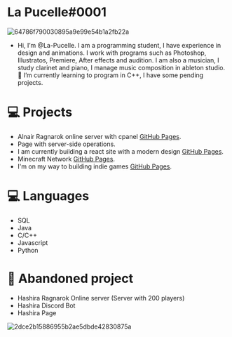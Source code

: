 # La Pucelle#0001
![64786f790030895a9e99e54b1a2fb22a](https://user-images.githubusercontent.com/108086683/208324894-1fcf78ce-65c6-478a-80ed-701eb6c04d9b.gif)
- Hi, I’m @La-Pucelle. I am a programming student, I have experience in design and animations. I work with programs such as Photoshop, Illustratos, Premiere, After effects and audition. I am also a musician, I study clarinet and piano, I manage music composition in ableton studio.
 🌱 I’m currently learning to program in C++, I have some pending projects.


# ‍💻  Projects

- Alnair Ragnarok online server with cpanel [GitHub Pages](https://github.com/La-Pucelle/Alnair-Ro).
- Page with server-side operations.
- I am currently building a react site with a modern design [GitHub Pages](https://github.com/zoociego/hashira).
- Minecraft Network [GitHub Pages](https://github.com/La-Pucelle/Minecraft-Coffee).
- I'm on my way to building indie games [GitHub Pages](https://pages.github.com/).

# 💻 Languages

- SQL
- Java
- C/C++
- Javascript
- Python

# 🖤 Abandoned project

- Hashira Ragnarok Online server (Server with 200 players)
- Hashira Discord Bot
- Hashira Page
<!---
La-Pucelle/La-Pucelle is a ✨ special ✨ repository because its `README.md` (this file) appears on your GitHub profile.
You can click the Preview link to take a look at your changes.
--->

![2dce2b15886955b2ae5dbde42830875a](https://user-images.githubusercontent.com/108086683/208324960-1a4596d1-46de-4ead-a320-5adf412990d3.gif)



